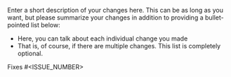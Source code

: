 Enter a short description of your changes here. This can be as long as
you want, but please summarize your changes in addition to providing a
bullet-pointed list below:

- Here, you can talk about each individual change you made
- That is, of course, if there are multiple changes. This list is
  completely optional.

Fixes #<ISSUE_NUMBER>
